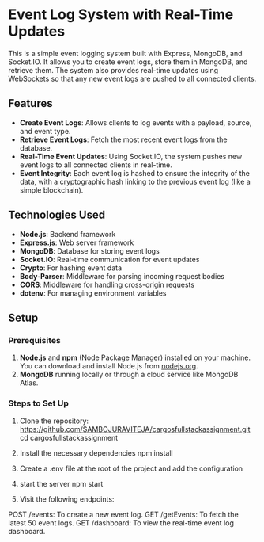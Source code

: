 # Event Log System with Real-Time Updates

This is a simple event logging system built with Express, MongoDB, and Socket.IO. It allows you to create event logs, store them in MongoDB, and retrieve them. The system also provides real-time updates using WebSockets so that any new event logs are pushed to all connected clients.

## Features

- **Create Event Logs**: Allows clients to log events with a payload, source, and event type.
- **Retrieve Event Logs**: Fetch the most recent event logs from the database.
- **Real-Time Event Updates**: Using Socket.IO, the system pushes new event logs to all connected clients in real-time.
- **Event Integrity**: Each event log is hashed to ensure the integrity of the data, with a cryptographic hash linking to the previous event log (like a simple blockchain).

## Technologies Used

- **Node.js**: Backend framework
- **Express.js**: Web server framework
- **MongoDB**: Database for storing event logs
- **Socket.IO**: Real-time communication for event updates
- **Crypto**: For hashing event data
- **Body-Parser**: Middleware for parsing incoming request bodies
- **CORS**: Middleware for handling cross-origin requests
- **dotenv**: For managing environment variables

## Setup

### Prerequisites

1. **Node.js** and **npm** (Node Package Manager) installed on your machine. You can download and install Node.js from [nodejs.org](https://nodejs.org/).
2. **MongoDB** running locally or through a cloud service like MongoDB Atlas.

### Steps to Set Up

1. Clone the repository:
https://github.com/SAMBOJURAVITEJA/cargosfullstackassignment.git 
 cd cargosfullstackassignment

2. Install the necessary dependencies
npm install

3. Create a .env file at the root of the project and add the  configuration

4. start the server 
npm start

5. Visit the following endpoints:

POST /events: To create a new event log.
GET /getEvents: To fetch the latest 50 event logs.
GET /dashboard: To view the real-time event log dashboard.


